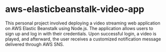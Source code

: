 # aws-elasticbeanstalk-video-app
This personal project involved deploying a video streaming web application on AWS Elastic Beanstalk using Node.js. The application allows users to sign up and log in with their credentials. Upon successful login, a video is played, and afterward, the user receives a customized notification message delivered through AWS SNS.
